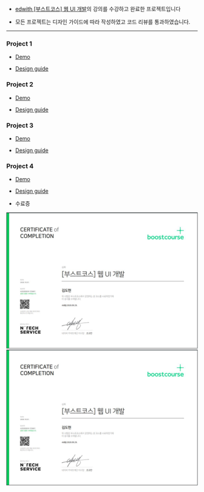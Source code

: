 - [edwith [부스트코스] 웹 UI 개발](https://www.edwith.org/boostcourse-ui/joinLectures/20901)의 강의를 수강하고 완료한 프로젝트입니다

- 모든 프로젝트는 디자인 가이드에 따라 작성하였고 코드 리뷰를 통과하였습니다.

---

### Project 1

- [Demo](https://drive.google.com/file/d/1vl26jrj_VGPGtFbbMHXyAFWXphWA4Bbd/view)

- [Design guide](https://drive.google.com/file/d/1c3cxAl70dJGMd6wOGkNRt4hzm8btS11p/view)

### Project 2

- [Demo](https://drive.google.com/file/d/1yJKoEvgYl3asTU8vheSx0luXrLS9RVDV/view)

- [Design guide](https://drive.google.com/file/d/1z7_yU52ntXZ4ug5dFulIf43ydRlvHuWk/view)

### Project 3

- [Demo](https://drive.google.com/file/d/1-z36SOTS8T17nab2Pt8DoFjW2FmDW3ZS/view)

- [Design guide](https://drive.google.com/file/d/1BD6qPs7KGIZ5nO-8QKqG9GuTFRoKkBdp/view)

### Project 4

- [Demo](https://drive.google.com/file/d/11QY2LVbB-flH9M7YvOXltfCDkRDoEn-m/view)

- [Design guide](https://drive.google.com/file/d/1bBKCSkeG5T5zZdK8kOX7O0Qyhvrq2E1w/view)

- 수료증

<img src="https://github.com/ibtg/boostcourse-web-ui/blob/master/naver_boostcourse_ui_certificate.JPG?raw=true">

<img src="./naver_boostcourse_ui_certificate.JPG?raw=true">
